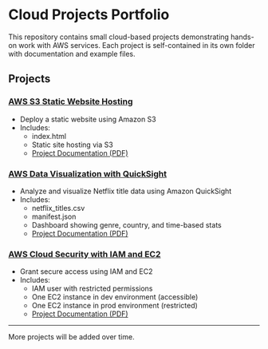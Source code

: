 #  Cloud Projects Portfolio

This repository contains small cloud-based projects demonstrating hands-on work with AWS services. Each project is self-contained in its own folder with documentation and example files.

##  Projects

###  [AWS S3 Static Website Hosting](./AWS%20S3%20static%20website%20hosting/)
- Deploy a static website using Amazon S3  
- Includes:
  - index.html
  - Static site hosting via S3
  - [ Project Documentation (PDF)](./AWS%20S3%20static%20website%20hosting/S3%20static%20website%20hosting%20project.pdf)

###  [AWS Data Visualization with QuickSight](./AWS%20Data%20visualization%20with%20QuickSight/)
- Analyze and visualize Netflix title data using Amazon QuickSight  
- Includes:
  - netflix_titles.csv
  - manifest.json
  - Dashboard showing genre, country, and time-based stats
  - [ Project Documentation (PDF)](./AWS%20Data%20visualization%20with%20QuickSight/AWS-quicksight-project.pdf)

###  [AWS Cloud Security with IAM and EC2](./AWS%20Cloud%20Security%20with%20IAM%20and%20EC2/)
- Grant secure access using IAM and EC2  
- Includes:
  - IAM user with restricted permissions
  - One EC2 instance in dev environment (accessible)
  - One EC2 instance in prod environment (restricted)
  - [ Project Documentation (PDF)](./AWS%20Cloud%20Security%20with%20IAM/AWS-security-iam-project.pdf)

---

More projects will be added over time.
